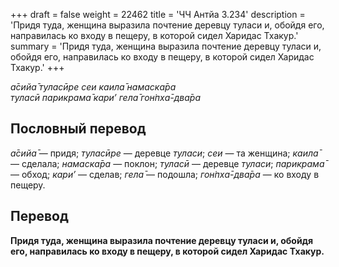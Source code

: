+++
draft = false
weight = 22462
title = 'ЧЧ Антйа 3.234'
description = 'Придя туда, женщина выразила почтение деревцу туласи и, обойдя его, направилась ко входу в пещеру, в которой сидел Харидас Тхакур.'
summary = 'Придя туда, женщина выразила почтение деревцу туласи и, обойдя его, направилась ко входу в пещеру, в которой сидел Харидас Тхакур.'
+++

_а̄сийа̄ туласӣре сеи каила̄ намаска̄ра  
туласӣ парикрама̄ кари’ гела̄ гон̇пха̄-два̄ра_

## Пословный перевод

_а̄сийа̄_ — придя; _туласӣре_ — деревце _туласи_; _сеи_ — та женщина; _каила̄_ — сделала; _намаска̄ра_ — поклон; _туласӣ_ — деревце _туласи_; _парикрама̄_ — обход; _кари’_ — сделав; _гела̄_ — подошла; _гон̇пха̄_\-_два̄ра_ — ко входу в пещеру.

## Перевод

**Придя туда, женщина выразила почтение деревцу туласи и, обойдя его, направилась ко входу в пещеру, в которой сидел Харидас Тхакур.**
